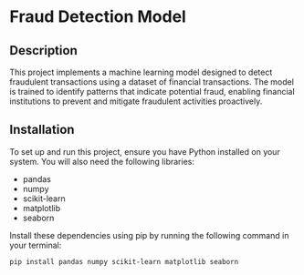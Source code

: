 # Fraud Detection Model

## Description
This project implements a machine learning model designed to detect fraudulent transactions using a dataset of financial transactions. The model is trained to identify patterns that indicate potential fraud, enabling financial institutions to prevent and mitigate fraudulent activities proactively.

## Installation
To set up and run this project, ensure you have Python installed on your system. You will also need the following libraries:

- pandas
- numpy
- scikit-learn
- matplotlib
- seaborn

Install these dependencies using pip by running the following command in your terminal:

```bash
pip install pandas numpy scikit-learn matplotlib seaborn
